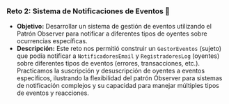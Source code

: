 ### Reto 2: Sistema de Notificaciones de Eventos 🔔
-   **Objetivo:** Desarrollar un sistema de gestión de eventos utilizando el Patrón Observer para notificar a diferentes tipos de oyentes sobre ocurrencias específicas.
-   **Descripción:** Este reto nos permitió construir un `GestorEventos` (sujeto) que podía notificar a `NotificadoresEmail` y `RegistradoresLog` (oyentes) sobre diferentes tipos de eventos (errores, transacciones, etc.). Practicamos la suscripción y desuscripción de oyentes a eventos específicos, ilustrando la flexibilidad del patrón Observer para sistemas de notificación complejos y su capacidad para manejar múltiples tipos de eventos y reacciones.
